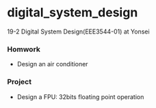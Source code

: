# digital_system_design
19-2 Digital System Design(EEE3544-01) at Yonsei

### Homwork
- Design an air conditioner

### Project
- Design a FPU: 32bits floating point operation
